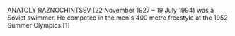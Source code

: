 ANATOLY RAZNOCHINTSEV (22 November 1927 – 19 July 1994) was a Soviet swimmer. He competed in the men's 400 metre freestyle at the 1952 Summer Olympics.[1]
